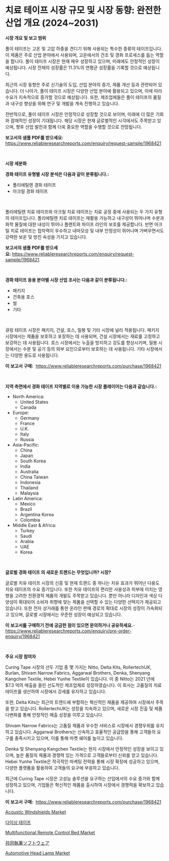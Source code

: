 <p><h1>치료 테이프 시장 규모 및 시장 동향: 완전한 산업 개요 (2024~2031)</h1></p><p><strong>시장 개요 및 보고 범위</strong></p>
<p><p>풀이 테이프는 고온 및 고압 하중을 견디기 위해 사용되는 특수한 종류의 테이프입니다. 이 제품은 주로 산업 분야에서 사용되며, 고온에서의 건조 및 경화 프로세스를 돕는 역할을 합니다. 풀이 테이프 시장은 현재 매우 성장하고 있으며, 미래에도 안정적인 성장이 예상됩니다. 시장 전체의 성장률은 11.3%의 연평균 성장률을 기록할 것으로 예상됩니다.</p><p>최근의 시장 동향은 주로 신기술의 도입, 산업 분야의 증가, 제품 개선 등과 관련되어 있습니다. 더 나아가, 풀이 테이프 시장은 다양한 산업 분야에 활용되고 있으며, 이에 따라 수요가 지속적으로 증가할 것으로 예상됩니다. 또한, 제조업체들은 풀이 테이프의 품질과 내구성 향상을 위해 연구 및 개발을 계속 진행하고 있습니다.</p><p>전반적으로, 풀이 테이프 시장은 안정적으로 성장할 것으로 보이며, 미래에 더 많은 기회와 잠재적인 성장이 기대됩니다. 해당 시장은 현재 글로벌적인 시각에서도 주목받고 있으며, 향후 산업 발전과 함께 더욱 중요한 역할을 수행할 것으로 전망됩니다.</p></p>
<p><strong>보고서의 샘플 PDF를 받으세요:</strong> <a href="https://www.reliableresearchreports.com/enquiry/request-sample/1968421">https://www.reliableresearchreports.com/enquiry/request-sample/1968421</a></p>
<p>&nbsp;</p>
<p><strong>시장 세분화</strong></p>
<p><strong>경화 테이프 유형별 시장 분석은 다음과 같이 분류됩니다.:</strong></p>
<p><ul><li>폴리에틸렌 경화 테이프</li><li>아크릴 경화 테이프</li></ul></p>
<p>&nbsp;</p>
<p><p>폴리에틸렌 치료 테이프와 아크릴 치료 테이프는 치료 공정 중에 사용되는 두 가지 유형의 테이프입니다. 폴리에틸렌 치료 테이프는 재활용 가능하고 내구성이 뛰어나며 수분과 화학 물질에 대한 내성이 뛰어나 플랜트와 파이프 라인의 보호를 제공합니다. 반면 아크릴 치료 테이프는 접착력이 우수하고 내마모성 및 내부 안정성이 뛰어나며 가벼우면서도 강력한 보온 및 방진 속성을 가지고 있습니다.</p></p>
<p><strong>보고서의 샘플 PDF를 받으세요:</strong>&nbsp;<a href="https://www.reliableresearchreports.com/enquiry/request-sample/1968421">https://www.reliableresearchreports.com/enquiry/request-sample/1968421</a></p>
<p>&nbsp;</p>
<p><strong> 경화 테이프 응용 분야별 시장 산업 조사는 다음과 같이 분류됩니다.:</strong></p>
<p><ul><li>패키지</li><li>건축용 호스</li><li>씰</li><li>기타</li></ul></p>
<p>&nbsp;</p>
<p><p>큐링 테이프 시장은 패키지, 건설, 호스, 밀봉 및 기타 시장에 널리 적용됩니다. 패키지 시장에서는 제품을 보호하고 포장하는 데 사용되며, 건설 시장에서는 재료를 고정하고 보강하는 데 사용됩니다. 호스 시장에서는 누출을 방지하고 강도를 향상시키며, 밀봉 시장에서는 수분 및 공기 등의 외부 요인으로부터 보호하는 데 사용됩니다. 기타 시장에서는 다양한 용도로 사용됩니다.</p></p>
<p><strong>이 보고서 구매:</strong>&nbsp; <a href="https://www.reliableresearchreports.com/purchase/1968421">https://www.reliableresearchreports.com/purchase/1968421</a></p>
<p>&nbsp;</p>
<p><strong>지역 측면에서 경화 테이프 지역별로 이용 가능한 시장 플레이어는 다음과 같습니다.:</strong></p>
<p><ul>
    <li>
        North America:
        <ul>
            <li>United States</li>
            <li>Canada</li>
        </ul>
    </li>
    <li>
        Europe:
        <ul>
            <li>Germany</li>
            <li>France</li>
            <li>U.K.</li>
            <li>Italy</li>
            <li>Russia</li>
        </ul>
    </li>
    <li>
        Asia-Pacific:
        <ul>
            <li>China</li>
            <li>Japan</li>
            <li>South Korea</li>
            <li>India</li>
            <li>Australia</li>
            <li>China Taiwan</li>
            <li>Indonesia</li>
            <li>Thailand</li>
            <li>Malaysia</li>
        </ul>
    </li>
    <li>
        Latin America:
        <ul>
            <li>Mexico</li>
            <li>Brazil</li>
            <li>Argentina Korea</li>
            <li>Colombia</li>
        </ul>
    </li>
    <li>
        Middle East & Africa:
        <ul>
            <li>Turkey</li>
            <li>Saudi</li>
            <li>Arabia</li>
            <li>UAE</li>
            <li>Korea</li>
        </ul>
    </li>
    </ul></p>
<p>&nbsp;</p>
<p><strong>글로벌 경화 테이프 의 새로운 트렌드는 무엇입니까? 시장?</strong></p>
<p><p>글로벌 치유 테이프 시장의 신흥 및 현재 트렌드 중 하나는 치유 효과가 뛰어난 다용도 치유 테이프의 수요 증가입니다. 또한 치유 테이프의 편리한 사용성과 피부에 미치는 영향을 고려한 친환경적 제품의 개발도 주목받고 있습니다. 뿐만 아니라 디자인과 색상 다양성이 확대되어 소비자 취향에 맞는 제품을 선택할 수 있는 다양한 선택지가 제공되고 있습니다. 또한 전자 상거래를 통한 온라인 판매 경로의 확대로 시장의 성장이 가속화되고 있으며, 글로벌 시장에서는 꾸준한 성장이 예상되고 있습니다.</p></p>
<p><strong>이 보고서를 구매하기 전에 궁금한 점이 있으면 문의하거나 공유하세요.</strong>- <a href="https://www.reliableresearchreports.com/enquiry/pre-order-enquiry/1968421">https://www.reliableresearchreports.com/enquiry/pre-order-enquiry/1968421</a></p>
<p>&nbsp;</p>
<p><strong>주요 시장 참여자</strong></p>
<p><p>Curing Tape 시장의 선두 기업 중 몇 가지는 Nitto, Delta Kits, RollertechUK, Burlan, Shivam Narrow Fabrics, Aggarwal Brothers, Denka, Shenyang Kangchen Textile, Hebei Yunhe Textile이 있습니다. 이 중 Nitto는 2021 년에 $7.3 억의 매출을 올린 선도적인 제조업체로 성장하였습니다. 이 회사는 고품질의 치료 테이프를 생산하여 시장에서 강세를 유지하고 있습니다.</p><p>또한, Delta Kits는 최근의 트렌드에 부합하는 혁신적인 제품을 제공하여 시장에서 주목을 받고 있습니다. RollertechUK는 성장을 지속하고 있으며, 새로운 시장 진출 및 제품 다변화를 통해 안정적인 매출 성장을 이루고 있습니다.</p><p>Shivam Narrow Fabrics는 고품질 제품과 우수한 서비스로 시장에서 경쟁우위를 유지하고 있습니다. Aggarwal Brothers는 신속하고 효율적인 공급망을 통해 고객들의 요구를 충족시키고 있으며, 이를 통해 마켓 쉐어를 높이고 있습니다.</p><p>Denka 및 Shenyang Kangchen Textile는 현지 시장에서 안정적인 성장을 보이고 있으며, 높은 품질의 제품과 경쟁력 있는 가격으로 고객들로부터 신뢰를 얻고 있습니다. Hebei Yunhe Textile은 적극적인 마케팅 전략을 통해 시장 확장에 성공하고 있으며, 다양한 플랫폼을 활용하여 고객들의 요구에 부응하고 있습니다.</p><p>최근에 Curing Tape 시장은 고성능 솔루션을 요구하는 산업에서의 수요 증가와 함께 성장하고 있으며, 기업들은 혁신적인 제품을 출시하여 시장에서 경쟁력을 확보하고 있습니다.</p></p>
<p><strong>이 보고서 구매:</strong>&nbsp;&nbsp;<a href="https://www.reliableresearchreports.com/purchase/1968421">https://www.reliableresearchreports.com/purchase/1968421</a></p>
<p><p><a href="https://issuu.com/reportprime-2/docs/acoustic-windshields-market-size-2030.pptx">Acoustic Windshields Market</a></p><p><a href="https://github.com/trmesnao7959541/Market-Research-Report-List-1/blob/main/34961778895.md">다이싱 테이프</a></p><p><a href="https://github.com/myacatherineblakecaczo9vcsw/Market-Research-Report-List-2/blob/main/multifunctional-remote-control-bed-market.md">Multifunctional Remote Control Bed Market</a></p><p><a href="https://github.com/xnljig2898992/Market-Research-Report-List-1/blob/main/61154239611.md">共同執筆ソフトウェア</a></p><p><a href="https://issuu.com/reportprime-2/docs/automotive-head-lamp-market-size-2030.pptx">Automotive Head Lamp Market</a></p></p>
